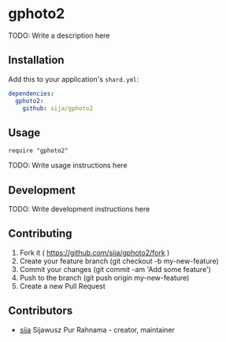 # gphoto2

TODO: Write a description here

## Installation


Add this to your application's `shard.yml`:

```yaml
dependencies:
  gphoto2:
    github: sija/gphoto2
```


## Usage


```crystal
require "gphoto2"
```


TODO: Write usage instructions here

## Development

TODO: Write development instructions here

## Contributing

1. Fork it ( https://github.com/sija/gphoto2/fork )
2. Create your feature branch (git checkout -b my-new-feature)
3. Commit your changes (git commit -am 'Add some feature')
4. Push to the branch (git push origin my-new-feature)
5. Create a new Pull Request

## Contributors

- [sija](https://github.com/sija) Sijawusz Pur Rahnama - creator, maintainer
